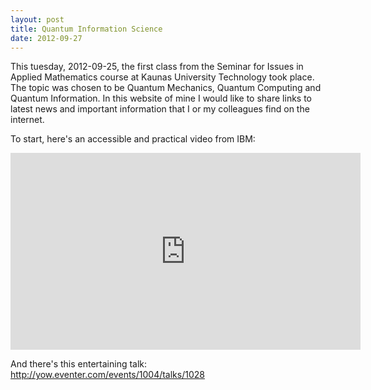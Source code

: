 ```yaml
---
layout: post
title: Quantum Information Science
date: 2012-09-27
---
```

This tuesday, 2012-09-25, the first class from the Seminar for Issues in Applied Mathematics course at Kaunas University Technology took place.
The topic was chosen to be Quantum Mechanics, Quantum Computing and Quantum Information.
In this website of mine I would like to share links to latest news and important information that I or my colleagues find on the internet.

To start, here's an accessible and practical video from IBM:

<iframe width="560" height="315" src="http://www.youtube.com/embed/_NRmOe1b8_s" frameborder="0" allowfullscreen="allowfullscreen"></iframe>

And there's this entertaining talk:
http://yow.eventer.com/events/1004/talks/1028
